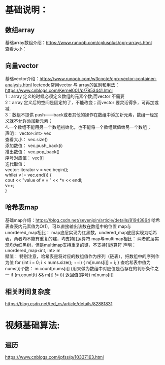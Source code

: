 # 基础说明：  
## 数组array
基础array数组介绍：https://www.runoob.com/cplusplus/cpp-arrays.html   
查看大小： 
## 向量vector   
基础vector介绍：https://www.runoob.com/w3cnote/cpp-vector-container-analysis.html
leetcode常用vector 与 array的区别和用法： https://www.cnblogs.com/Kernel001/p/7853441.html   
1：array 定义的时候必须定义数组的元素个数;而vector 不需要   
2：array 定义后的空间是固定的了，不能改变；而vector 要灵活得多，可再加或减.     
3：数组不提供 push——back或者其他的操作在数组中添加新元素，数组一经定义就不允许添加新元素；    
4.一个数组不能用另一个数组初始化，也不能将一个数组赋值给另一个数组；    
声明：    vector\<int\> vec   
查看大小： vec.size()   
添加数值： vec.push_back(i)   
推出数值： vec.pop_back()    
序号对应值： vec[i]   
迭代取值：   
   vector<int>::iterator v = vec.begin();   
   while( v != vec.end()) {   
      cout << "value of v = " << *v << endl;   
      v++;   
   }    
## 哈希表map 
基础map介绍：https://blog.csdn.net/sevenjoin/article/details/81943864
哈希表查表内元素值为O(1)，可以直接输出该数在数组中的位置
map与unordered_map相比：
   map底层实现为红黑数，undered_map底层实现为哈希表，两者均不能有重复的建，均支持[]运算符
   map与multimap相比：
   两者底层实现均为红黑树，但是multimap支持重复的键，不支持[]运算符
声明： unordered_map\<int, int\> m     
赋值： 特别注意，哈希表是将对应的数组值作为序列（链表），把数组中的序列作为值
           for (int i = 0; i < nums.size(); ++i) {
            m[nums[i]] = i;
        }
查哈希表中值为nums[i]个数： m.count[nums[i]] 
                          (用来做为数组中对应值是否存在的判断条件之一   if (m.count(t) && m[t] != i))
返回值(序号) m[nums[i]]
                                          
## 相关时间复杂度
https://blog.csdn.net/ted_cs/article/details/82881831
 

# 视频基础算法:

## 遍历
https://www.cnblogs.com/jpfss/p/10337163.html

